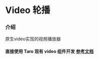 # Video 轮播

### 介绍

原生video实现的视频播放器

#### 直接使用 Taro 现有 video 组件开发 [参考文档](https://docs.taro.zone/docs/components/media/video)